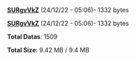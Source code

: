 [**SURgvVkZ**](/data/SURgvVkZ.txt) (24/12/22 - 05:06)- 1332 bytes

[**SURgvVkZ**](/data/SURgvVkZ.txt) (24/12/22 - 05:06)- 1332 bytes

**Total Datas**: 1509

**Total Size**: 9.42 MB / 9.4 MB